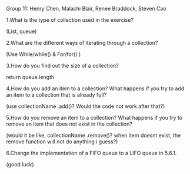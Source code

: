 Group 11: Henry Chen, Malachi Blair, Renee Braddock, Steven Cao

1.What is the type of collection used in the exercise?

(List, queue)

2.What are the different ways of iterating through a collection?

(Use While/while() & For/for() )

3.How do you find out the size of a collection?

return queue.length

4.How do you add an item to a collection? What happens if you try to add an item to a collection that is already full?

(use collectionName .add()? Would the code not work after that?)

5.How do you remove an item to a collection? What happens if you try to remove an item that does not exist in the collection?

(would it be like, collectionName .remove()? when item doesnt exist, the remove function will not do anything i guess?)

6.Change the implementation of a FIFO queue to a LIFO queue in 5.6.1.

(good luck)
